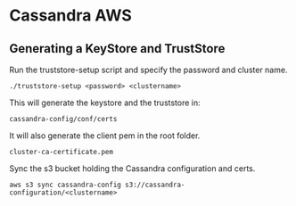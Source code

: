 # Cassandra AWS

## Generating a KeyStore and TrustStore

Run the truststore-setup script and specify the password and cluster name.

```
./truststore-setup <password> <clustername>
```

This will generate the keystore and the truststore in:

```
cassandra-config/conf/certs
```

It will also generate the client pem in the root folder.

```
cluster-ca-certificate.pem
```

Sync the s3 bucket holding the Cassandra configuration and certs.

```
aws s3 sync cassandra-config s3://cassandra-configuration/<clustername>
```
